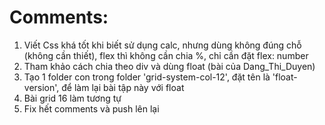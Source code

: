# Comments:
1. Viết Css khá tốt khi biết sử dụng calc, nhưng dùng không đúng chỗ (không cần thiết), flex thì không cần chia %, chỉ cần đặt flex: number
2. Tham khảo cách chia theo div và dùng float (bài của Dang_Thi_Duyen)
3. Tạo 1 folder con trong folder 'grid-system-col-12', đặt tên là 'float-version', để làm lại bài tập này với float
4. Bài grid 16 làm tương tự
5. Fix hết comments và push lên lại